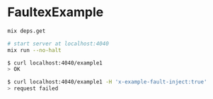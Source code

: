 # FaultexExample

```bash
mix deps.get

# start server at localhost:4040
mix run --no-halt
```

```bash
$ curl localhost:4040/example1
> OK

$ curl localhost:4040/example1 -H 'x-example-fault-inject:true'
> request failed
```
